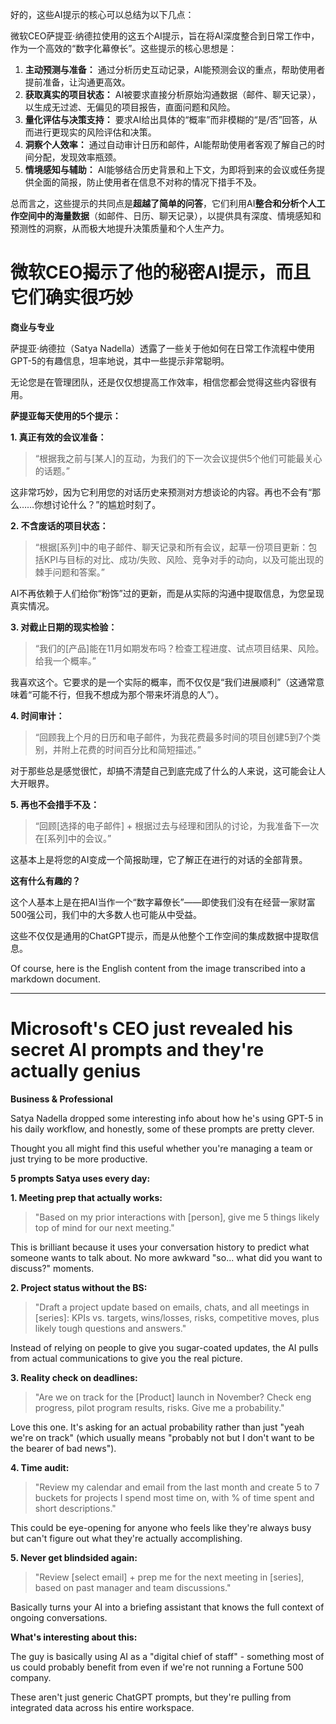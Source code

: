 好的，这些AI提示的核心可以总结为以下几点：

微软CEO萨提亚·纳德拉使用的这五个AI提示，旨在将AI深度整合到日常工作中，作为一个高效的“数字化幕僚长”。这些提示的核心思想是：

1.  **主动预测与准备：** 通过分析历史互动记录，AI能预测会议的重点，帮助使用者提前准备，让沟通更高效。
2.  **获取真实的项目状态：** AI被要求直接分析原始沟通数据（邮件、聊天记录），以生成无过滤、无偏见的项目报告，直面问题和风险。
3.  **量化评估与决策支持：** 要求AI给出具体的“概率”而非模糊的“是/否”回答，从而进行更现实的风险评估和决策。
4.  **洞察个人效率：** 通过自动审计日历和邮件，AI能帮助使用者客观了解自己的时间分配，发现效率瓶颈。
5.  **情境感知与辅助：** AI能够结合历史背景和上下文，为即将到来的会议或任务提供全面的简报，防止使用者在信息不对称的情况下措手不及。

总而言之，这些提示的共同点是**超越了简单的问答**，它们利用AI**整合和分析个人工作空间中的海量数据**（如邮件、日历、聊天记录），以提供具有深度、情境感知和预测性的洞察，从而极大地提升决策质量和个人生产力。

# 微软CEO揭示了他的秘密AI提示，而且它们确实很巧妙

**商业与专业**

萨提亚·纳德拉（Satya Nadella）透露了一些关于他如何在日常工作流程中使用GPT-5的有趣信息，坦率地说，其中一些提示非常聪明。

无论您是在管理团队，还是仅仅想提高工作效率，相信您都会觉得这些内容很有用。

**萨提亚每天使用的5个提示：**

**1. 真正有效的会议准备：**

> “根据我之前与[某人]的互动，为我们的下一次会议提供5个他们可能最关心的话题。”

这非常巧妙，因为它利用您的对话历史来预测对方想谈论的内容。再也不会有“那么……你想讨论什么？”的尴尬时刻了。

**2. 不含废话的项目状态：**

> “根据[系列]中的电子邮件、聊天记录和所有会议，起草一份项目更新：包括KPI与目标的对比、成功/失败、风险、竞争对手的动向，以及可能出现的棘手问题和答案。”

AI不再依赖于人们给你“粉饰”过的更新，而是从实际的沟通中提取信息，为您呈现真实情况。

**3. 对截止日期的现实检验：**

> “我们的[产品]能在11月如期发布吗？检查工程进度、试点项目结果、风险。给我一个概率。”

我喜欢这个。它要求的是一个实际的概率，而不仅仅是“我们进展顺利”（这通常意味着“可能不行，但我不想成为那个带来坏消息的人”）。

**4. 时间审计：**

> “回顾我上个月的日历和电子邮件，为我花费最多时间的项目创建5到7个类别，并附上花费的时间百分比和简短描述。”

对于那些总是感觉很忙，却搞不清楚自己到底完成了什么的人来说，这可能会让人大开眼界。

**5. 再也不会措手不及：**

> “回顾[选择的电子邮件] + 根据过去与经理和团队的讨论，为我准备下一次在[系列]中的会议。”

这基本上是将您的AI变成一个简报助理，它了解正在进行的对话的全部背景。

**这有什么有趣的？**

这个人基本上是在把AI当作一个“数字幕僚长”——即使我们没有在经营一家财富500强公司，我们中的大多数人也可能从中受益。

这些不仅仅是通用的ChatGPT提示，而是从他整个工作空间的集成数据中提取信息。

Of course, here is the English content from the image transcribed into a markdown document.

***

# Microsoft's CEO just revealed his secret AI prompts and they're actually genius

**Business & Professional**

Satya Nadella dropped some interesting info about how he's using GPT-5 in his daily workflow, and honestly, some of these prompts are pretty clever.

Thought you all might find this useful whether you're managing a team or just trying to be more productive.

**5 prompts Satya uses every day:**

**1. Meeting prep that actually works:**

> "Based on my prior interactions with [person], give me 5 things likely top of mind for our next meeting."

This is brilliant because it uses your conversation history to predict what someone wants to talk about. No more awkward "so... what did you want to discuss?" moments.

**2. Project status without the BS:**

> "Draft a project update based on emails, chats, and all meetings in [series]: KPIs vs. targets, wins/losses, risks, competitive moves, plus likely tough questions and answers."

Instead of relying on people to give you sugar-coated updates, the AI pulls from actual communications to give you the real picture.

**3. Reality check on deadlines:**

> "Are we on track for the [Product] launch in November? Check eng progress, pilot program results, risks. Give me a probability."

Love this one. It's asking for an actual probability rather than just "yeah we're on track" (which usually means "probably not but I don't want to be the bearer of bad news").

**4. Time audit:**

> "Review my calendar and email from the last month and create 5 to 7 buckets for projects I spend most time on, with % of time spent and short descriptions."

This could be eye-opening for anyone who feels like they're always busy but can't figure out what they're actually accomplishing.

**5. Never get blindsided again:**

> "Review [select email] + prep me for the next meeting in [series], based on past manager and team discussions."

Basically turns your AI into a briefing assistant that knows the full context of ongoing conversations.

**What's interesting about this:**

The guy is basically using AI as a "digital chief of staff" - something most of us could probably benefit from even if we're not running a Fortune 500 company.

These aren't just generic ChatGPT prompts, but they're pulling from integrated data across his entire workspace.
